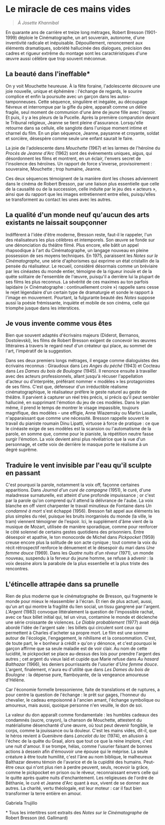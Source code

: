 # Le miracle de ces mains vides

> _À Josette Khannibal_

En quarante ans de carrière et treize long métrages, Robert Bresson (1901-1999) déploie le Cinématographe, un art souverain, autonome, d'une inventivité radicale et inépuisable. Dépouillement, renoncement aux éléments dramatiques, sobriété hallucinée des dialogues, précision des cadres et rigueur extrême du montage sont les caractéristiques d'une œuvre aussi célèbre que trop souvent méconnue.

## La beauté dans l'ineffable\*

On y voit Mouchette heureuse. À la fête foraine, l'adolescente découvre une joie nouvelle, unique et éphémère : l'échange de regards, le sourire complice et enfin la poursuite avec un garçon dans les autos-tamponneuses. Cette séquence, singulière et inégalée, au découpage fiévreux et interrompue par la gifle du père, apparaît comme un délire fragile, seul moment de communion d'une âme de jeune fille avec l'espoir. Et puis, il y a les pleurs de la Pucelle. Après la première comparution devant le Tribunal religieux, Jeanne se tient pleine d'assurance. Lorsqu'elle retourne dans sa cellule, elle sanglote dans l'unique moment intime et charnel du film. En un plan séquence, Jeanne, paysanne et croyante, soldat et sorcière, désespère comme seule une enfant saurait le faire.

La joie de l'adolescente dans _Mouchette_ (1967) et les larmes de l'héroïne du _Procès de Jeanne d'Arc_ (1962) sont des événements uniques, aigus, qui désordonnent les films et montrent, en un éclair, l'envers secret de l'insolence des héroïnes. Un rapport de force s'inverse, provisoirement : souveraine, Mouchette ; trop humaine, Jeanne.

Ces deux séquences témoignent de la manière dont les choses adviennent dans le cinéma de Robert Bresson, par une liaison plus essentielle que celle de la causalité ou de la succession, celle induite par le jeu des « acteurs », ainsi que du rapport que les images entretiennent entre elles, puisqu'elles se transforment au contact les unes avec les autres.

## La qualité d'un monde neuf qu'aucun des arts existants ne laissait soupçonner

Indifférent à l'idée d'être moderne, Bresson reste, faut-il le rappeler, l'un des réalisateurs les plus célèbres et intemporels. Son œuvre se fonde sur une dénonciation du théâtre filmé. Plus encore, elle bâtit un appel rhapsodique à l'art du Cinématographe, un langage nouveau en pleine possession de ses moyens techniques. En 1975, paraissent les _Notes sur le Cinématographe_, une série d'aphorismes qui exprime un état cristallin de la pensée du réalisateur. Le recueil, considéré désormais comme un bréviaire par les cinéastes du monde entier, témoigne de la rigueur inouïe et de la quête solitaire de l'ensemble de l'œuvre, puisqu'il a derrière lui la plupart de ses films les plus reconnus. La sévérité de ces maximes au ton parfois lapidaire (« Cinématographe : continuellement croire ») rappelle sans cesse le rejet légendaire d'un certain type de dramaturgie et sonde le rapport à l'image en mouvement. Pourtant, la fulgurante beauté des _Notes_ suppose aussi la poésie frémissante, inquiète et mobile de son cinéma, celle qui triomphe jusque dans les interstices.

## Je vous invente comme vous êtes

Bien que souvent adaptés d'écrivains majeurs (Diderot, Bernanos, Dostoïevski), les films de Robert Bresson exigent de concevoir les œuvres littéraires à travers le regard neuf d'un créateur qui place, au sommet de l'art, l'impératif de la suggestion.

Dans ses deux premiers longs métrages, il engage comme dialoguistes des écrivains reconnus : Giraudoux dans _Les Anges du péché_ (1943) et Cocteau dans _Les Dames du bois de Boulogne_ (1945). Il renonce ensuite à travailler avec des acteurs professionnels, allant jusqu'à récuser l'appellation d'acteur ou d'interprète, préférant nommer « modèles » les protagonistes de ses films. C'est que, défenseur d'un irréductible réalisme cinématographique, le réalisateur préfère le geste naturel au geste de théâtre. Il parvient à capturer un réel très précis, si précis qu'il peut sembler halluciné, en supprimant l'émotion du jeu de ces modèles. Dans le plan même, il prend le temps de montrer le visage impassible, toujours magnifique, des modèles – une effigie, Anne Wiazemsky ou Martin Lasalle, n'apparaissant que comme une nécessité. Bresson rappelle souvent le travail du pianiste roumain Dinu Lipatti, virtuose à force de pratique : ce que le cinéaste exige de ses modèles est la scansion ou l'automatisme de la parole, en somme que, comme pour le pianiste, la répétition neutre fasse surgir l'émotion. La voix devient ainsi plus révélatrice que la vue d'un personnage, et cette voix de derrière le masque porte le réalisme à un degré suprême.

## Traduire le vent invisible par l'eau qu'il sculpte en passant

C'est pourquoi la parole, notamment la voix off, façonne certaines apparitions. Dans _Journal d'un curé de campagne_ (1951), le curé, d'une maladresse surnaturelle, est atteint d'une profonde impuissance ; or c'est par la parole qu'on comprend qu'il attend la délivrance de l'aube. La voix blanche en off vient charpenter le travail minutieux de Fontaine dans _Un condamné à mort_ s'est échappé (1956). Bresson fait appel aux éléments les plus simples du réel, puisque les bruits inorganisés du monde (la ville, le tram) viennent témoigner de l'espoir. Ici, le supplément d'âme vient de la musique de Mozart, utilisée de manière sporadique, comme pour renforcer le côté solennel de certains gestes quotidiens des prisonniers. Entre désespoir et apathie, le ton monocorde de Michel dans _Pickpocket_ (1959) creuse encore plus la solitude de son acte cynique ; tout comme la voix du récit rétrospectif renforce le dénuement et le désespoir du mari dans _Une femme douce_ (1969). Dans les _Quatre nuits d'un rêveur_ (1971), un monde nouveau, suspendu à la ferveur du jeune homme, se refuse à advenir : la voix dessine alors la parabole de la plus essentielle et la plus triste des rencontres.

## L'étincelle attrapée dans sa prunelle

Rien de plus moderne que le cinématographe de Bresson, qui fragmente le monde pour mieux le réassembler à l'écran. Et rien de plus actuel, aussi, qu'un art qui montre la fragilité du lien social, un tissu gangrené par l'argent. _L'Argent_ (1983) convoque littéralement la question de l'impossible rachat, avec ce faux billet initial qui, tel un virus, contamine le monde et déclenche une série croissante de violences. _Le Diable probablement_ (1977) avait déjà abordé l'idée de l'argent sale : les billets qui circulent sont ceux qui permettent à Charles d'acheter sa propre mort. Le film est une somme autour de l'écologie, l'engagement, le nihilisme et la consommation. C'est, de toute part, le « bonheur à crédit » qu'on y dénonce, et c'est pourquoi le garçon affirme que sa seule maladie est de voir clair. Au nom de cette lucidité, le pickpocket se place au-dessus des lois pour prendre l'argent des autres ; cet argent du vieux laid et cupide que Marie refuse dans _Au hasard Balthazar_ (1966), les deniers pourrissants de l'usurier d'_Une femme douce_. L'argent, finalement, n'aura eu d'utilité que dans _Les Dames du bois de Boulogne_ : la dépense pure, flamboyante, de la vengeance amoureuse d'Hélène.

Car l'économie formelle bressonienne, faite de translations et de ruptures, a pour centre la question de l'échange : le prêt sur gages, l'honneur du chevalier, le cadeau empoisonné à l'ancien amant, l'échange symbolique ou amoureux, mais aussi, quoique personne n'en veuille, le don de soi.

La valeur du don apparaît comme fondamentale : les humbles cadeaux des condamnés (sucre, crayon), la chanson de Mouchette, attestent du matérialisme désenchanté d'une œuvre, où tout peut devenir fongible, le corps, comme la jouissance ou la douleur. C'est les mains vides, dit-il, que le héros revient à Guenièvre dans _Lancelot du lac_ (1974), en allusion à l'échec de la quête du Graal, alors que tout ce que la reine implore, c'est une nuit d'amour. Il se trompe, hélas, comme l'usurier faisant de bonnes actions à dessein afin d'émouvoir une épouse qui le méprise. La seule créature à être toute humilité, c'est l'âne au nom biblique, le malheureux Balthazar devenu témoin de l'avarice et de la cupidité des humains. Peut-être ceux qui n'ont plus rien à perdre peuvent, seuls, recevoir la grâce, comme le pickpocket en prison ou le rêveur, reconnaissant envers celle qui le quitte après quatre nuits d'enchantement. Les religieuses de l'ordre de Béthanie, le curé et Jeanne d'Arc quant à eux, vivent de se donner aux autres. La charité, vertu théologale, est leur moteur : car il faut bien transformer la terre entière en amour.

Gabriela Trujillo

\* Tous les intertitres sont extraits des _Notes sur le Cinématographe_ de Robert Bresson (éd. Gallimard)
